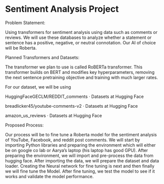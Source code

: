 # Sentiment Analysis Project
 
Problem Statement:  

Using transformers for sentiment analysis using data such as comments or reviews.   We will use these databases to analyze whether a statement or sentence has a positive, negative, or neutral connotation. Our AI of choice will be Roberta.  

 

Planned Transformers and Datasets: 

The transformer we plan to use is called RoBERTa transformer. This transformer builds on BERT and modifies key hyperparameters, removing the next sentence pretraining objective and training with much larger rates. 

For our dataset, we will be using  

HuggingFaceGECLM/REDDIT_comments · Datasets at Hugging Face 

breadlicker45/youtube-comments-v2 · Datasets at Hugging Face 

amazon_us_reviews · Datasets at Hugging Face 

 

Proposed Process: 

Our process will be to fine tune a Roberta model for the sentiment analysis of YouTube, Facebook, and reddit post comments. We will start by importing Python libraries and preparing the environment which will either be on google co lab or Aarya’s laptop (his laptop has good GPU). After preparing the environment, we will import and pre-process the data from hugging face. After importing the data, we will prepare the dataset and data loader. Creating the Neural network for fine tuning is next and then finally we will fine tune the Model. After fine tuning, we test the model to see if it works and validate the model performance. 

